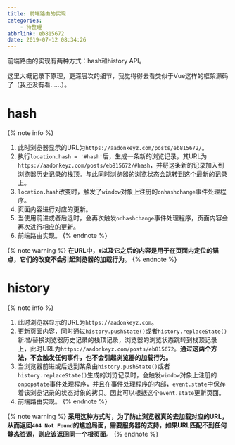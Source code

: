 ```yaml
---
title: 前端路由的实现
categories:
    - 待整理
abbrlink: eb815672
date: 2019-07-12 08:34:26
---
```


前端路由的实现有两种方式：hash和history API。

这里大概记录下原理，更深层次的细节，我觉得得去看类似于Vue这样的框架源码了（我还没有看......）。

# hash

{% note info %}
1. 此时浏览器显示的URL为`https://aadonkeyz.com/posts/eb815672/`。
2. 执行`location.hash = '#hash'`后，生成一条新的浏览记录，其URL为`https://aadonkeyz.com/posts/eb815672/#hash`，并将这条新的记录加入到浏览器历史记录的栈顶。与此同时浏览器的浏览状态会跳转到这个最新的记录上。
3. `location.hash`改变时，触发了`window`对象上注册的`onhashchange`事件处理程序。
4. 页面内容进行对应的更新。
5. 当使用前进或者后退时，会再次触发`onhashchange`事件处理程序，页面内容会再次进行相应的更新。
6. 前端路由实现。
{% endnote %}

{% note warning %}
**在URL中，`#`以及它之后的内容是用于在页面内定位的锚点，它们的改变不会引起浏览器的加载行为**。
{% endnote %}

# history

{% note info %}
1. 此时浏览器显示的URL为`https://aadonkeyz.com`。
2. 更新页面内容，同时通过`history.pushState()`或者`history.replaceState()`新增/替换浏览器历史记录的栈顶记录，浏览器的浏览状态跳转到栈顶记录上，此时URL为`https://aadonkeyz.com/posts/eb815672`。**通过这两个方法，不会触发任何事件，也不会引起浏览器的加载行为。**
3. 当浏览器前进或后退到某条由`history.pushState()`或者`history.replaceState()`生成的浏览记录时，会触发`window`对象上注册的`onpopstate`事件处理程序，并且在事件处理程序的内部，`event.state`中保存着该浏览记录的状态对象的拷贝。因此可以根据这个`event.state`更新页面。
4. 前端路由实现。
{% endnote %}

{% note warning %}
**采用这种方式时，为了防止浏览器真的去加载对应的URL，从而返回`404 Not Found`的尴尬局面，需要服务器的支持，如果URL匹配不到任何静态资源，则应该返回同一个根页面**。
{% endnote %}
